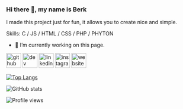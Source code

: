 ### Hi there 👋, my name is Berk 
I made this project just for fun, it allows you to create nice and simple. 

Skills: C / JS / HTML / CSS / PHP / PHYTON 

- 🔭 I’m currently working on this page. 


[<img src='https://cdn.jsdelivr.net/npm/simple-icons@3.0.1/icons/github.svg' alt='github' height='40'>](https://github.com/berkcicekk)  [<img src='https://cdn.jsdelivr.net/npm/simple-icons@3.0.1/icons/dev-dot-to.svg' alt='dev' height='40'>](https://dev.to/berkcicekk)  [<img src='https://cdn.jsdelivr.net/npm/simple-icons@3.0.1/icons/linkedin.svg' alt='linkedin' height='40'>](https://www.linkedin.com/in/berkcicekk/)  [<img src='https://cdn.jsdelivr.net/npm/simple-icons@3.0.1/icons/instagram.svg' alt='instagram' height='40'>](https://www.instagram.com/berkicek/)  [<img src='https://cdn.jsdelivr.net/npm/simple-icons@3.0.1/icons/icloud.svg' alt='website' height='40'>](rbcc.site)  

[![Top Langs](https://github-readme-stats.vercel.app/api/top-langs/?username=berkcicekk)](https://github.com/anuraghazra/github-readme-stats)

![GitHub stats](https://github-readme-stats.vercel.app/api?username=berkcicekk&show_icons=true)  

![Profile views](https://gpvc.arturio.dev/berkcicekk)  

